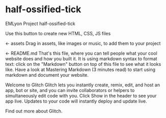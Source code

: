 # half-ossified-tick
EMLyon Project
half-ossified-tick

Use this button to create new HTML, CSS, JS files

← assets
Drag in assets, like images or music, to add them to your project

← README.md
That's this file, where you can tell people what your cool website does and how you built it.
It is using markdown syntax to format text: click on the "Markdown" button on top of this file to see what it looks like. Have a look at Mastering Markdown (3 minutes read) to start using markdown and document your website.

Welcome to Glitch
Glitch lets you instantly create, remix, edit, and host an app, bot or site, and you can invite collaborators or helpers to simultaneously edit code with you.
Click Show in the header to see your app live. Updates to your code will instantly deploy and update live.

Find out more about Glitch.
